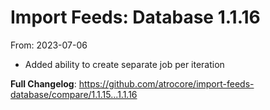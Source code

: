 # Import Feeds: Database 1.1.16
From: 2023-07-06

* Added ability to create separate job per iteration

**Full Changelog**: https://github.com/atrocore/import-feeds-database/compare/1.1.15...1.1.16